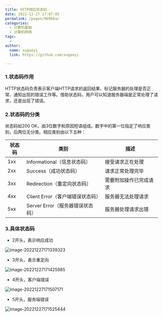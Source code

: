 ```yaml
---
title: HTTP相应状态码
date: 2022-12-27 17:07:05
permalink: /pages/9b9b6a/
categories:
  - 计算机基础
  - 计算机网络
tags:
  - 
author: 
  name: xugaoyi
  link: https://github.com/xugaoyi

---
```


### 1.状态码作用

HTTP状态码负责表示客户端HTTP请求的返回结果、标记服务器的处理是否正常、通知出现的错误工作等。借助状态码，用户可以知道服务器端是正常处理了请求，还是出现了错误。



### 2.状态码的分类

状态码如200 OK，由3位数字和原因短语组成。数字中的第一位指定了响应类别，后两位无分类。相应类别由以下五种：

| 状态码 | 类别                             | 描述                   |
| ------ | -------------------------------- | ---------------------- |
| 1xx    | Informational（信息状态码）      | 接受请求正在处理       |
| 2xx    | Success（成功状态码）            | 请求正常处理完毕       |
| 3xx    | Redirection（重定向状态码）      | 需要附加操作已完成请求 |
| 4xx    | Client Error（客户端错误状态码） | 服务器无法处理请求     |
| 5xx    | Server Error（服务器错误状态码） | 服务器处理请求出错     |

### 3.具体状态码

- 2开头，表示响应成功

![image-20221227171339323](https://2290653824-github-io.oss-cn-hangzhou.aliyuncs.com/image-20221227171339323.png)

- 3开头，表示重定向

![image-20221227171425985](https://2290653824-github-io.oss-cn-hangzhou.aliyuncs.com/image-20221227171425985.png)

- 4开头，客户端错误

![image-20221227171507171](https://2290653824-github-io.oss-cn-hangzhou.aliyuncs.com/image-20221227171507171.png)

- 5开头，服务端错误

![image-20221227171525444](https://2290653824-github-io.oss-cn-hangzhou.aliyuncs.com/image-20221227171525444.png)
